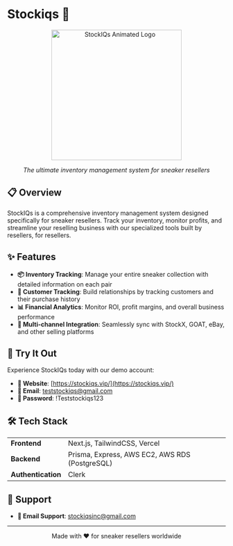 # Stockiqs 👟
<div align="center">
  <img width="300" alt="StockIQs Animated Logo" src="https://mir-s3-cdn-cf.behance.net/project_modules/hd/e6e95a50025901.58c57cabb8db0.gif">
  
  *The ultimate inventory management system for sneaker resellers*
</div>

## 📋 Overview
StockIQs is a comprehensive inventory management system designed specifically for sneaker resellers. Track your inventory, monitor profits, and streamline your reselling business with our specialized tools built by resellers, for resellers.

## ✨ Features
- **📦 Inventory Tracking**: Manage your entire sneaker collection with detailed information on each pair
- **👥 Customer Tracking**: Build relationships by tracking customers and their purchase history
- **📊 Financial Analytics**: Monitor ROI, profit margins, and overall business performance
- **🔄 Multi-channel Integration**: Seamlessly sync with StockX, GOAT, eBay, and other selling platforms

## 🚀 Try It Out
Experience StockIQs today with our demo account:

- **🔗 Website**: [https://stockiqs.vip/](https://stockiqs.vip/)
- **📧 Email**: teststockiqs@gmail.com
- **🔑 Password**: !Teststockiqs123

## 🛠️ Tech Stack
<table>
  <tr>
    <td><strong>Frontend</strong></td>
    <td>Next.js, TailwindCSS, Vercel</td>
  </tr>
  <tr>
    <td><strong>Backend</strong></td>
    <td>Prisma, Express, AWS EC2, AWS RDS (PostgreSQL)</td>
  </tr>
  <tr>
    <td><strong>Authentication</strong></td>
    <td>Clerk</td>
  </tr>
</table>

## 🤝 Support
- **📧 Email Support**: [stockiqsinc@gmail.com](mailto:stockiqsinc@gmail.com)

---
<div align="center">
  <p>Made with ❤️ for sneaker resellers worldwide</p>
</div>
